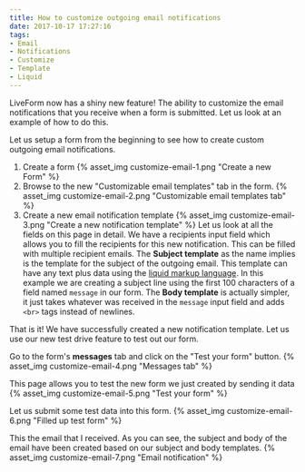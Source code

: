 ```yaml
---
title: How to customize outgoing email notifications
date: 2017-10-17 17:27:16
tags:
- Email
- Notifications
- Customize
- Template
- Liquid
---
```


LiveForm now has a shiny new feature! The ability to customize the email notifications
that you receive when a form is submitted. Let us look at an example of how to do this.

Let us setup a form from the beginning to see how to create custom outgoing email notifications.

1. Create a form
{% asset_img customize-email-1.png "Create a new Form" %}
2. Browse to the new "Customizable email templates" tab in the form.
{% asset_img customize-email-2.png "Customizable email templates tab" %}
3. Create a new email notification template
{% asset_img customize-email-3.png "Create a new notification template" %}
Let us look at all the fields on this page in detail. We have a recipients input field
which allows you to fill the recipients for this new notification. This can be filled
with multiple recipient emails. The **Subject template** as the name implies is the
template for the subject of the outgoing email. This template can have any text
plus data using the [liquid markup language](https://shopify.github.io/liquid/).
In this example we are creating a subject line using the first 100 characters of a
field named `message` in our form. The **Body template** is actually simpler, it
just takes whatever was received in the `message` input field and adds `<br>` tags
instead of newlines.

That is it! We have successfully created a new notification template.
Let us use our new test drive feature to test out our form.

Go to the form's **messages** tab and click on the "Test your form" button.
{% asset_img customize-email-4.png "Messages tab" %}

This page allows you to test the new form we just created by sending it data
{% asset_img customize-email-5.png "Test your form" %}

Let us submit some test data into this form.
{% asset_img customize-email-6.png "Filled up test form" %}

This the email that I received. As you can see, the subject and body of the email have been created
based on our subject and body templates.
{% asset_img customize-email-7.png "Email notification" %}
